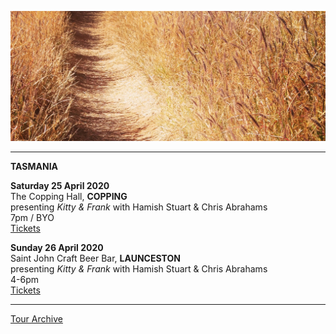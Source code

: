 ![](data/image/news/tourbanner2.jpg)

* * * * *

**TASMANIA**

**Saturday 25 April 2020**\
The Copping Hall, **COPPING**\
presenting *Kitty & Frank* with Hamish Stuart & Chris Abrahams\
7pm / BYO\
[Tickets](http://www.trybooking.com/BICJK)

**Sunday 26 April 2020**\
Saint John Craft Beer Bar, **LAUNCESTON**\
presenting *Kitty & Frank* with Hamish Stuart & Chris Abrahams\
4-6pm\
[Tickets](http://www.trybooking.com/BICLE)
 
* * * * *

[Tour Archive](tour/archive)
